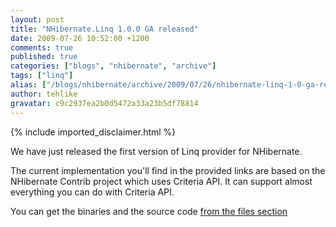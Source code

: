 ```yaml
---
layout: post
title: "NHibernate.Linq 1.0.0 GA released"
date: 2009-07-26 10:52:00 +1200
comments: true
published: true
categories: ["blogs", "nhibernate", "archive"]
tags: ["linq"]
alias: ["/blogs/nhibernate/archive/2009/07/26/nhibernate-linq-1-0-ga-released.aspx"]
author: tehlike
gravatar: c9c2937ea2b0d5472a33a23b5df78814
---
```

{% include imported_disclaimer.html %}
<p>We have just released the first version of Linq provider for NHibernate.</p>
<p>The current implementation you'll find in the provided links are based on the NHibernate Contrib project which uses Criteria API. It can support almost everything you can do with Criteria API.</p>
<p>You can get the binaries and the source code <a href="http://sourceforge.net/projects/nhibernate/files/">from the files section</a></p>
<p>&nbsp;</p>
<p>&nbsp;</p>
